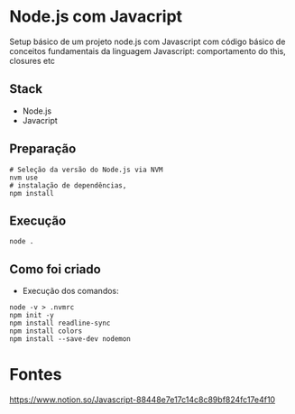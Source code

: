 # Node.js com Javacript

Setup básico de um projeto node.js com Javascript com código básico de conceitos fundamentais da linguagem Javascript: comportamento do this, closures etc

## Stack

- Node.js
- Javacript

## Preparação

```shell
# Seleção da versão do Node.js via NVM
nvm use
# instalação de dependências,
npm install
```

## Execução

```shell
node .
```

## Como foi criado

- Execução dos comandos:

```shell
node -v > .nvmrc
npm init -y
npm install readline-sync
npm install colors
npm install --save-dev nodemon
```

# Fontes

https://www.notion.so/Javascript-88448e7e17c14c8c89bf824fc17e4f10

